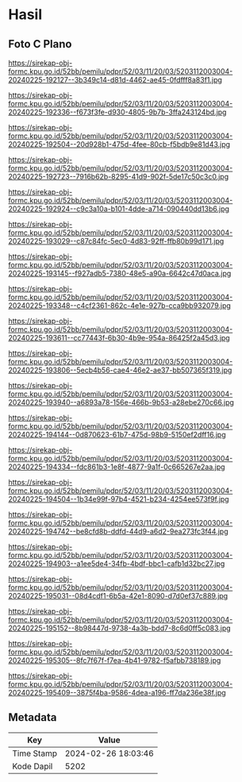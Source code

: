 # Hasil

## Foto C Plano

https://sirekap-obj-formc.kpu.go.id/52bb/pemilu/pdpr/52/03/11/20/03/5203112003004-20240225-192127--3b349c14-d81d-4462-ae45-0fdfff8a83f1.jpg

https://sirekap-obj-formc.kpu.go.id/52bb/pemilu/pdpr/52/03/11/20/03/5203112003004-20240225-192336--f673f3fe-d930-4805-9b7b-3ffa243124bd.jpg

https://sirekap-obj-formc.kpu.go.id/52bb/pemilu/pdpr/52/03/11/20/03/5203112003004-20240225-192504--20d928b1-475d-4fee-80cb-f5bdb9e81d43.jpg

https://sirekap-obj-formc.kpu.go.id/52bb/pemilu/pdpr/52/03/11/20/03/5203112003004-20240225-192723--7916b62b-8295-41d9-902f-5de17c50c3c0.jpg

https://sirekap-obj-formc.kpu.go.id/52bb/pemilu/pdpr/52/03/11/20/03/5203112003004-20240225-192924--c9c3a10a-b101-4dde-a714-090440dd13b6.jpg

https://sirekap-obj-formc.kpu.go.id/52bb/pemilu/pdpr/52/03/11/20/03/5203112003004-20240225-193029--c87c84fc-5ec0-4d83-92ff-ffb80b99d171.jpg

https://sirekap-obj-formc.kpu.go.id/52bb/pemilu/pdpr/52/03/11/20/03/5203112003004-20240225-193145--f927adb5-7380-48e5-a90a-6642c47d0aca.jpg

https://sirekap-obj-formc.kpu.go.id/52bb/pemilu/pdpr/52/03/11/20/03/5203112003004-20240225-193348--c4cf2361-862c-4e1e-927b-cca9bb932079.jpg

https://sirekap-obj-formc.kpu.go.id/52bb/pemilu/pdpr/52/03/11/20/03/5203112003004-20240225-193611--cc77443f-6b30-4b9e-954a-86425f2a45d3.jpg

https://sirekap-obj-formc.kpu.go.id/52bb/pemilu/pdpr/52/03/11/20/03/5203112003004-20240225-193806--5ecb4b56-cae4-46e2-ae37-bb507365f319.jpg

https://sirekap-obj-formc.kpu.go.id/52bb/pemilu/pdpr/52/03/11/20/03/5203112003004-20240225-193940--a6893a78-156e-466b-9b53-a28ebe270c66.jpg

https://sirekap-obj-formc.kpu.go.id/52bb/pemilu/pdpr/52/03/11/20/03/5203112003004-20240225-194144--0d870623-61b7-475d-98b9-5150ef2dff16.jpg

https://sirekap-obj-formc.kpu.go.id/52bb/pemilu/pdpr/52/03/11/20/03/5203112003004-20240225-194334--fdc861b3-1e8f-4877-9a1f-0c665267e2aa.jpg

https://sirekap-obj-formc.kpu.go.id/52bb/pemilu/pdpr/52/03/11/20/03/5203112003004-20240225-194504--1b34e99f-97b4-4521-b234-4254ee573f9f.jpg

https://sirekap-obj-formc.kpu.go.id/52bb/pemilu/pdpr/52/03/11/20/03/5203112003004-20240225-194742--be8cfd8b-ddfd-44d9-a6d2-9ea273fc3f44.jpg

https://sirekap-obj-formc.kpu.go.id/52bb/pemilu/pdpr/52/03/11/20/03/5203112003004-20240225-194903--a1ee5de4-34fb-4bdf-bbc1-cafb1d32bc27.jpg

https://sirekap-obj-formc.kpu.go.id/52bb/pemilu/pdpr/52/03/11/20/03/5203112003004-20240225-195031--08d4cdf1-6b5a-42e1-8090-d7d0ef37c889.jpg

https://sirekap-obj-formc.kpu.go.id/52bb/pemilu/pdpr/52/03/11/20/03/5203112003004-20240225-195152--8b98447d-9738-4a3b-bdd7-8c6d0ff5c083.jpg

https://sirekap-obj-formc.kpu.go.id/52bb/pemilu/pdpr/52/03/11/20/03/5203112003004-20240225-195305--8fc7f67f-f7ea-4b41-9782-f5afbb738189.jpg

https://sirekap-obj-formc.kpu.go.id/52bb/pemilu/pdpr/52/03/11/20/03/5203112003004-20240225-195409--3875f4ba-9586-4dea-a196-ff7da236e38f.jpg


## Metadata

| Key        | Value               |
| ---------- | ------------------- |
| Time Stamp | 2024-02-26 18:03:46 |
| Kode Dapil | 5202                |



